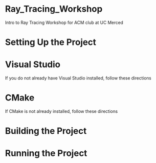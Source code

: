 # Ray_Tracing_Workshop
 Intro to Ray Tracing Workshop for ACM club at UC Merced

# Setting Up the Project


# Visual Studio
If you do not already have Visual Studio installed, follow these directions

# CMake
If CMake is not already installed, follow these directions

# Building the Project

# Running the Project
